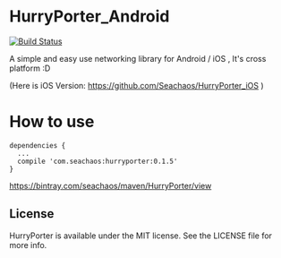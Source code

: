 # HurryPorter_Android

[![Build Status](https://travis-ci.org/Seachaos/HurryPorter_Android.svg?branch=master)](https://travis-ci.org/Seachaos/HurryPorter_Android)

A simple and easy use networking library for Android / iOS , It's cross platform :D

(Here is iOS Version: https://github.com/Seachaos/HurryPorter_iOS )


# How to use


    dependencies {
      ...
      compile 'com.seachaos:hurryporter:0.1.5'
    }


https://bintray.com/seachaos/maven/HurryPorter/view

## License

HurryPorter is available under the MIT license. See the LICENSE file for more info.

